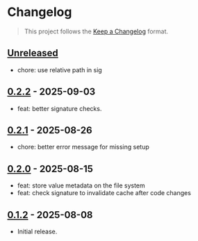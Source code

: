 # Changelog

> This project follows the [Keep a Changelog](https://keepachangelog.com/en/1.1.0/) format.

## [Unreleased]
* chore: use relative path in sig

## [0.2.2] - 2025-09-03
* feat: better signature checks.

## [0.2.1] - 2025-08-26
* chore: better error message for missing setup

## [0.2.0] - 2025-08-15
* feat: store value metadata on the file system
* feat: check signature to invalidate cache after code changes

## [0.1.2] - 2025-08-08

* Initial release.


[unreleased]: https://github.com/vitalets/global-cache/compare/0.2.2...HEAD
[0.2.2]: https://github.com/vitalets/global-cache/compare/0.2.1...0.2.2
[0.2.1]: https://github.com/vitalets/global-cache/compare/0.2.0...0.2.1
[0.2.0]: https://github.com/vitalets/global-cache/compare/0.1.2...0.2.0
[0.1.2]: https://github.com/vitalets/global-cache/compare/0.1.1...0.1.2

